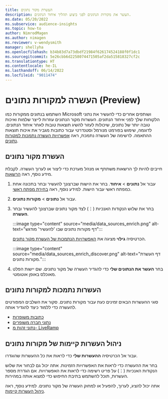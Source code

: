 ```yaml
---
title: העשרת מקור נתונים
description: העשר את מקורות הנתונים לפני ביצוע תהליך איחוד הנתונים.
ms.date: 05/20/2022
ms.subservice: audience-insights
ms.topic: how-to
author: NimrodMagen
ms.author: nimagen
ms.reviewer: v-wendysmith
manager: shellyha
ms.openlocfilehash: b34b83d7a73dbdf21984f626174524188f0f1dc1
ms.sourcegitcommit: 5e26cbb6d2258074471505af2da515818327cf2c
ms.translationtype: HT
ms.contentlocale: he-IL
ms.lasthandoff: 06/14/2022
ms.locfileid: "9011474"
---
```

# <a name="enrichment-for-data-sources-preview"></a>העשרה למקורות נתונים (Preview)

השתמש בנתונים ממקורות כמו Microsoft ושותפים אחרים כדי להעשיר את נתוני הלקוחות שלך לפני איחוד הנתונים. העשרות מקור הנתונים עוזרות לייצר שלמות ואיכות טובה יותר של נתונים, שיכולות לעזור להשיג תוצאות טובות לאחר איחוד הנתונים. לדוגמה, שימוש בפורמט מנורמל וסטנדרטי עבור כתובות מגביר את איכות תוצאות ההתאמה. לרשימה של העשרה נתמכת, ראה [אפשרויות העשרה נתמכות למקורות נתונים](#supported-data-source-enrichments).

## <a name="enrich-a-data-source"></a>העשרת מקור נתונים

חייבים להיות לך הרשאות משתתף או מנהל מערכת כדי ליצור או לערוך העשרה. לקבלת מידע נוסף, ראה [הרשאות](permissions.md).  

1. עבור אל **נתונים** > **איחוד**. בחר את הישות שברצונך להעשיר ובחר בתכונה אחת כמפתח ראשי עבור הישות. למידע נוסף, ראה [בחירת מפתח ראשי](map-entities.md#select-primary-key-and-semantic-type-for-attributes).

1. עבור אל **נתונים** > **מקורות נתונים**.

1. בחר את שלוש הנקודות האנכיות (&vellip;) לצד מקור נתונים שברצונך להעשיר ובחר **העשרה**.

   :::image type="content" source="media/data_sources_enrich.png" alt-text="דף מקורות נתונים שבו 'להעשיר' מודגש":::

   הכרטיסיה **גילוי** מציגה את [האפשרויות הנתמכות של העשרת מקור נתונים](#supported-data-source-enrichments).

   :::image type="content" source="media/data_sources_enrich_discover.png" alt-text="דף העשרת מקורות נתונים.":::

1. בחר **העשר את הנתונים שלי** כדי להגדיר העשרה של מקור נתונים. שם יישות הפלט מאוכלס באופן אוטומטי.

## <a name="supported-data-source-enrichments"></a>העשרות נתמכות למקורות נתונים

סוגי ההעשרות הבאים זמינים כעת עבור מקורות נתונים. סקור את השלבים המפורטים להעשרה כדי ללמוד כיצד להגדיר אותה.

- [כתובות משופרות](enrichment-enhanced-addresses.md)
- [נתוני חברה משופרים](enrichment-enhanced-company-data.md)
- [נתוני זהות מ- LiveRamp](enrichment-liveramp.md)

## <a name="manage-existing-data-source-enrichments"></a>ניהול העשרות קיימות של מקורות נתונים

עבור אל הכרטיסיה **ההעשרות שלי** כדי לראות את כל ההעשרות שהוגדרו.

בחר את ההעשרה כדי לראות את האפשרויות הזמינות. אתה יכול גם לבחור את שלוש הנקודות האנכיות (&vellip;) על פריט רשימה כדי לראות את האפשרויות. אם הגדרת מספר העשרות, תוכל להשתמש בתיבת החיפוש כדי למצוא אותה במהירות.

אתה יכול להציג, לערוך, להפעיל או למחוק העשרה של מקור נתונים. למידע נוסף, ראה [ניהול העשרות קיימות](enrichment-hub.md).
